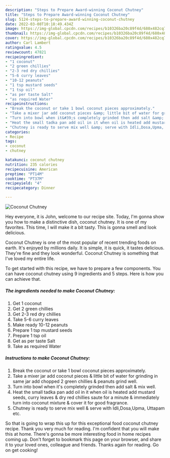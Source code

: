 ```yaml
---
description: "Steps to Prepare Award-winning Coconut Chutney"
title: "Steps to Prepare Award-winning Coconut Chutney"
slug: 5124-steps-to-prepare-award-winning-coconut-chutney
date: 2022-03-08T10:18:49.434Z
image: https://img-global.cpcdn.com/recipes/b10326ba20c89f4d/680x482cq70/coconut-chutney-recipe-main-photo.jpg
thumbnail: https://img-global.cpcdn.com/recipes/b10326ba20c89f4d/680x482cq70/coconut-chutney-recipe-main-photo.jpg
cover: https://img-global.cpcdn.com/recipes/b10326ba20c89f4d/680x482cq70/coconut-chutney-recipe-main-photo.jpg
author: Carl Lambert
ratingvalue: 4.5
reviewcount: 47821
recipeingredient:
- "1 coconut"
- "2 green chillies"
- "2-3 red dry chillies"
- "5-6 curry leaves"
- "10-12 peanuts"
- "1 tsp mustard seeds"
- "1 tsp oil"
- "as per taste Salt"
- "as required Water"
recipeinstructions:
- "Break the coconut or take 1 bowl coconut pieces approximately."
- "Take a mixer jar add coconut pieces &amp; little bit of water for grinding in same jar add chopped 2 green chillies &amp; peanuts grind well."
- "Turn into bowl when it&#39;s completely grinded then add salt &amp; mix well."
- "Heat the small tadka pan add oil in it when oil is heated add mustard seeds, curry leaves &amp; dry red chillies saute for a minute &amp; immediately turn into coconut mixture &amp; cover it for good fragrance."
- "Chutney is ready to serve mix well &amp; serve with Idli,Dosa,Upma, Uttapam etc."
categories:
- Recipe
tags:
- coconut
- chutney

katakunci: coconut chutney 
nutrition: 235 calories
recipecuisine: American
preptime: "PT14M"
cooktime: "PT37M"
recipeyield: "4"
recipecategory: Dinner

---
```



![Coconut Chutney](https://img-global.cpcdn.com/recipes/b10326ba20c89f4d/680x482cq70/coconut-chutney-recipe-main-photo.jpg)

Hey everyone, it is John, welcome to our recipe site. Today, I'm gonna show you how to make a distinctive dish, coconut chutney. It is one of my favorites. This time, I will make it a bit tasty. This is gonna smell and look delicious.



Coconut Chutney is one of the most popular of recent trending foods on earth. It's enjoyed by millions daily. It is simple, it is quick, it tastes delicious. They're fine and they look wonderful. Coconut Chutney is something that I've loved my entire life.


To get started with this recipe, we have to prepare a few components. You can have coconut chutney using 9 ingredients and 5 steps. Here is how you can achieve that.

<!--inarticleads1-->

##### The ingredients needed to make Coconut Chutney:

1. Get 1 coconut
1. Get 2 green chillies
1. Get 2-3 red dry chillies
1. Take 5-6 curry leaves
1. Make ready 10-12 peanuts
1. Prepare 1 tsp mustard seeds
1. Prepare 1 tsp oil
1. Get as per taste Salt
1. Take as required Water




<!--inarticleads2-->

##### Instructions to make Coconut Chutney:

1. Break the coconut or take 1 bowl coconut pieces approximately.
1. Take a mixer jar add coconut pieces &amp; little bit of water for grinding in same jar add chopped 2 green chillies &amp; peanuts grind well.
1. Turn into bowl when it&#39;s completely grinded then add salt &amp; mix well.
1. Heat the small tadka pan add oil in it when oil is heated add mustard seeds, curry leaves &amp; dry red chillies saute for a minute &amp; immediately turn into coconut mixture &amp; cover it for good fragrance.
1. Chutney is ready to serve mix well &amp; serve with Idli,Dosa,Upma, Uttapam etc.




So that is going to wrap this up for this exceptional food coconut chutney recipe. Thank you very much for reading. I'm confident that you will make this at home. There's gonna be more interesting food in home recipes coming up. Don't forget to bookmark this page on your browser, and share it to your loved ones, colleague and friends. Thanks again for reading. Go on get cooking!

